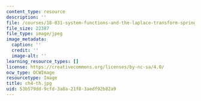 ```yaml
---
content_type: resource
description: ''
file: /courses/18-031-system-functions-and-the-laplace-transform-spring-2019/53b579dd9cfd3a8a21f83aedf92b82a9_ch4-th.jpg
file_size: 22387
file_type: image/jpeg
image_metadata:
  caption: ''
  credit: ''
  image-alt: ''
learning_resource_types: []
license: https://creativecommons.org/licenses/by-nc-sa/4.0/
ocw_type: OCWImage
resourcetype: Image
title: ch4-th.jpg
uid: 53b579dd-9cfd-3a8a-21f8-3aedf92b82a9
---
```

